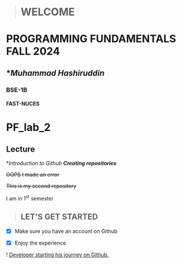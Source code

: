 > # WELCOME
# PROGRAMMING FUNDAMENTALS FALL 2024
## ****Muhammad Hashiruddin***
### BSE-1B
#### FAST-NUCES

# PF_lab_2
## **Lecture**
**Introduction to Github*
***Creating repositories***

~~OOPS I made an error~~

  
~~This is my second repository~~

I am in 1<sup>st</sup> semester
> ## LET'S GET STARTED
- [x] Make sure you have an account on Github
    
- [x] Enjoy the experience

! [Developer starting his journey on Github.](https://img.freepik.com/free-photo/view-3d-man-using-laptop_23-2150709796.jpg?size=626&ext=jpg)
